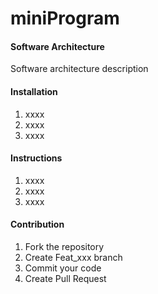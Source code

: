 # miniProgram

#### Software Architecture
Software architecture description

#### Installation

1.  xxxx
2.  xxxx
3.  xxxx

#### Instructions

1.  xxxx
2.  xxxx
3.  xxxx

#### Contribution


1.  Fork the repository
2.  Create Feat_xxx branch
3.  Commit your code
4.  Create Pull Request

